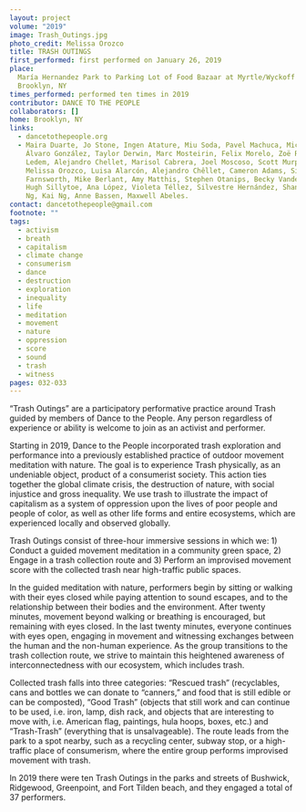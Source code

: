 ```yaml
---
layout: project
volume: "2019"
image: Trash_Outings.jpg
photo_credit: Melissa Orozco
title: TRASH OUTINGS
first_performed: first performed on January 26, 2019
place:
  María Hernandez Park to Parking Lot of Food Bazaar at Myrtle/Wyckoff Avenues,
  Brooklyn, NY
times_performed: performed ten times in 2019
contributor: DANCE TO THE PEOPLE
collaborators: []
home: Brooklyn, NY
links:
  - dancetothepeople.org
  - Maira Duarte, Jo Stone, Ingen Atature, Miu Soda, Pavel Machuca, Michelle Applebaum,
    Álvaro González, Taylor Derwin, Marc Mosteirin, Felix Morelo, Zoë Rhinehart, Gaspar
    Ledem, Alejandro Chellet, Marisol Cabrera, Joel Moscoso, Scott Murphy, Frances Sorensen,
    Melissa Orozco, Luisa Alarcón, Alejandro Chêllet, Cameron Adams, Sireen Smyth, Carolyn
    Farnsworth, Mike Berlant, Amy Matthis, Stephen Otanips, Becky Vanderway, Alex Romania,
    Hugh Sillytoe, Ana López, Violeta Téllez, Silvestre Hernández, Shantel Moses, Kevin
    Ng, Kai Ng, Anne Bassen, Maxwell Abeles.
contact: dancetothepeople@gmail.com
footnote: ""
tags:
  - activism
  - breath
  - capitalism
  - climate change
  - consumerism
  - dance
  - destruction
  - exploration
  - inequality
  - life
  - meditation
  - movement
  - nature
  - oppression
  - score
  - sound
  - trash
  - witness
pages: 032-033
---
```


“Trash Outings” are a participatory performative practice around Trash guided by members of Dance to the People. Any person regardless of experience or ability is welcome to join as an activist and performer.

Starting in 2019, Dance to the People incorporated trash exploration and performance into a previously established practice of outdoor movement meditation with nature. The goal is to experience Trash physically, as an undeniable object, product of a consumerist society. This action ties together the global climate crisis, the destruction of nature, with social injustice and gross inequality. We use trash to illustrate the impact of capitalism as a system of oppression upon the lives of poor people and people of color, as well as other life forms and entire ecosystems, which are experienced locally and observed globally.

Trash Outings consist of three-hour immersive sessions in which we: 1) Conduct a guided movement meditation in a community green space, 2) Engage in a trash collection route and 3) Perform an improvised movement score with the collected trash near high-traffic public spaces.

In the guided meditation with nature, performers begin by sitting or walking with their eyes closed while paying attention to sound escapes, and to the relationship between their bodies and the environment. After twenty minutes, movement beyond walking or breathing is encouraged, but remaining with eyes closed. In the last twenty minutes, everyone continues with eyes open, engaging in movement and witnessing exchanges between the human and the non-human experience. As the group transitions to the trash collection route, we strive to maintain this heightened awareness of interconnectedness with our ecosystem, which includes trash.

Collected trash falls into three categories: “Rescued trash” (recyclables, cans and bottles we can donate to “canners,” and food that is still edible or can be composted), “Good Trash” (objects that still work and can continue to be used, i.e. iron, lamp, dish rack, and objects that are interesting to move with, i.e. American flag, paintings, hula hoops, boxes, etc.) and “Trash-Trash” (everything that is unsalvageable). The route leads from the park to a spot nearby, such as a recycling center, subway stop, or a high-traffic place of consumerism, where the entire group performs improvised movement with trash.

In 2019 there were ten Trash Outings in the parks and streets of Bushwick, Ridgewood, Greenpoint, and Fort Tilden beach, and they engaged a total of 37 performers.
